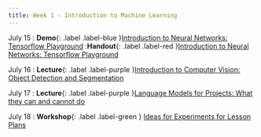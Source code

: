```yaml
---
title: Week 1 - Introduction to Machine Learning
---
```


July 15
: **Demo**{: .label .label-blue }[Introduction to Neural Networks: Tensorflow Playground](#)
    :**Handout**{: .label .label-red }[Introduction to Neural Networks: Tensorflow Playground](#)

July 16
: **Lecture**{: .label .label-purple }[Introduction to Computer Vision: Object Detection and Segmentation](#)

July 17
: **Lecture**{: .label .label-purple }[Language Models for Projects: What they can and cannot do](#)

July 18
: **Workshop**{: .label .label-green } [Ideas for Experiments for Lesson Plans](#)
